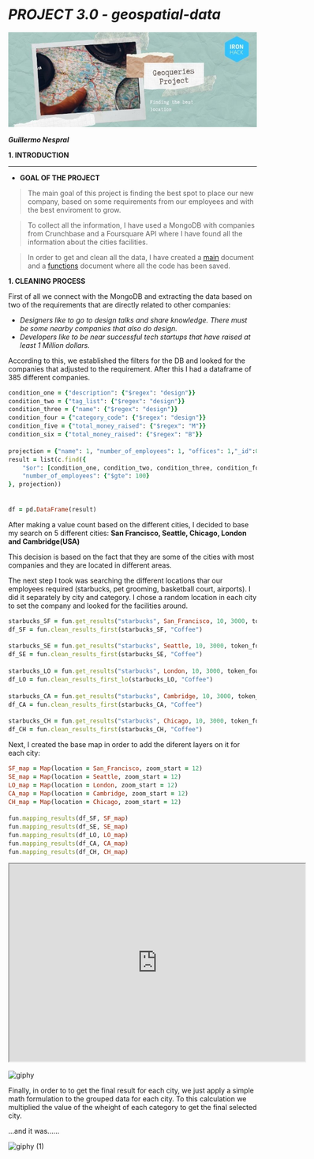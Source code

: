 

# ***PROJECT 3.0 - geospatial-data***


![](../images/portada.jpg)


***Guillermo Nespral***







**1. INTRODUCTION**
   
_______________________________________

 - **GOAL OF THE PROJECT**



>The main goal of this project is finding the best spot to place our new company, based on some requirements from our employees and with the best enviroment to grow. 




>To collect all the information, I have used a MongoDB with companies from Crunchbase and a Foursquare API where I have found all the information about the cities facilities.

>In order to get and clean all the data, I have created a [main](https://github.com/GuilleNes/project-III-geospatial-data/blob/main/src/Main.ipynb) document and a [functions](https://github.com/GuilleNes/project-III-geospatial-data/blob/main/src/functions.py) document where all the code has been saved.


**1. CLEANING PROCESS**

First of all we connect with the MongoDB and extracting the data based on two of the requirements that are directly related to other companies:

- *Designers like to go to design talks and share knowledge. There must be some nearby companies that also do design.*
- *Developers like to be near successful tech startups that have raised at least 1 Million dollars.*

According to this, we established the filters for the DB and looked for the companies that adjusted to the requirement. After this I had a dataframe of 385 different companies.
  
```ruby
condition_one = {"description": {"$regex": "design"}}
condition_two = {"tag_list": {"$regex": "design"}}
condition_three = {"name": {"$regex": "design"}}
condition_four = {"category_code": {"$regex": "design"}}
condition_five = {"total_money_raised": {"$regex": "M"}}
condition_six = {"total_money_raised": {"$regex": "B"}}

projection = {"name": 1, "number_of_employees": 1, "offices": 1,"_id":0}
result = list(c.find({
    "$or": [condition_one, condition_two, condition_three, condition_four, condition_five, condition_six],
    "number_of_employees": {"$gte": 100}
}, projection))


df = pd.DataFrame(result)
```

After making a value count based on the different cities, I decided to base my search on 5 different cities: **San Francisco, Seattle, Chicago, London and Cambridge(USA)**

This decision is based on the fact that they are some of the cities with most companies and they are located in different areas.

The next step I took was searching the different locations thar our employees required (starbucks, pet grooming, basketball court, airports). I did it separately by city and category. I chose a random location in each city to set the company and looked for the facilities around.

```ruby
starbucks_SF = fun.get_results("starbucks", San_Francisco, 10, 3000, token_foursquare)
df_SF = fun.clean_results_first(starbucks_SF, "Coffee")

starbucks_SE = fun.get_results("starbucks", Seattle, 10, 3000, token_foursquare)
df_SE = fun.clean_results_first(starbucks_SE, "Coffee")

starbucks_LO = fun.get_results("starbucks", London, 10, 3000, token_foursquare)
df_LO = fun.clean_results_first_lo(starbucks_LO, "Coffee")

starbucks_CA = fun.get_results("starbucks", Cambridge, 10, 3000, token_foursquare)
df_CA = fun.clean_results_first(starbucks_CA, "Coffee")

starbucks_CH = fun.get_results("starbucks", Chicago, 10, 3000, token_foursquare)
df_CH = fun.clean_results_first(starbucks_CH, "Coffee")
```
Next, I created the base map in order to add the diferent layers on it for each city:

```ruby
SF_map = Map(location = San_Francisco, zoom_start = 12)
SE_map = Map(location = Seattle, zoom_start = 12)
LO_map = Map(location = London, zoom_start = 12)
CA_map = Map(location = Cambridge, zoom_start = 12)
CH_map = Map(location = Chicago, zoom_start = 12)

fun.mapping_results(df_SF, SF_map)
fun.mapping_results(df_SE, SE_map)
fun.mapping_results(df_LO, LO_map)
fun.mapping_results(df_CA, CA_map)
fun.mapping_results(df_CH, CH_map)
```



<iframe id="inlineFrameExample"
    title="Inline Frame Example"
    width="600"
    height="400"
    src="https://guillenes.github.io./">
</iframe>

![giphy](https://user-images.githubusercontent.com/112824189/199121838-f8ecd2ac-9694-49da-b0aa-ac59b4a81428.gif)

Finally, in order to to get the final result for each city, we just apply a simple math formulation to the grouped data for each city. To this calculation we multiplied the value of the wheight of each category to get the final selected city.



...and it was......

![giphy (1)](https://user-images.githubusercontent.com/112824189/199121870-be39196d-d9ca-4a11-80c5-868cff17642f.gif)








  













